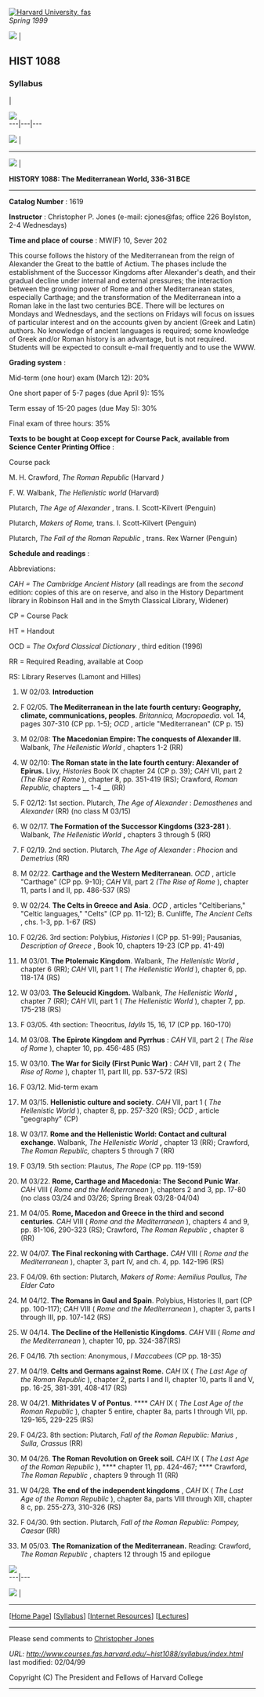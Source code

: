 [![Harvard University,
fas](/~hist1088/images/harvard_shield_72.gif)](http://www.fas.harvard.edu)  
_Spring 1999_  

![](/~hist1088/images/dot.gif) |

## HIST 1088

### Syllabus

|

![](/~hist1088/images/syllabus.gif)  
---|---|---  
  
![](/~hist1088/images/dot.gif) |

* * *  
  
![](/~hist1088/images/dot.gif) |

**HISTORY 1088: The Mediterranean World, 336-31 BCE**

** **

**Catalog Number** : 1619

**Instructor** : Christopher P. Jones (e-mail: cjones@fas; office 226
Boylston, 2-4 Wednesdays)

**Time and place of course** : MW(F) 10, Sever 202

This course follows the history of the Mediterranean from the reign of
Alexander the Great to the battle of Actium. The phases include the
establishment of the Successor Kingdoms after Alexander's death, and their
gradual decline under internal and external pressures; the interaction between
the growing power of Rome and other Mediterranean states, especially Carthage;
and the transformation of the Mediterranean into a Roman lake in the last two
centuries BCE. There will be lectures on Mondays and Wednesdays, and the
sections on Fridays will focus on issues of particular interest and on the
accounts given by ancient (Greek and Latin) authors. No knowledge of ancient
languages is required; some knowledge of Greek and/or Roman history is an
advantage, but is not required. Students will be expected to consult e-mail
frequently and to use the WWW.

**Grading system** :

Mid-term (one hour) exam (March 12): 20%

One short paper of 5-7 pages (due April 9): 15%

Term essay of 15-20 pages (due May 5): 30%

Final exam of three hours: 35%

**Texts to be bought at Coop except for Course Pack, available from Science
Center Printing Office** :

Course pack

M. H. Crawford, _The Roman Republic_ (Harvard _)_

F. W. Walbank, _The Hellenistic world_ (Harvard)

Plutarch, _The Age of Alexander_ , trans. I. Scott-Kilvert (Penguin)

Plutarch, _Makers of Rome,_ trans. I. Scott-Kilvert (Penguin)

Plutarch, _The Fall of the Roman Republic_ , trans. Rex Warner (Penguin)

**Schedule and readings** :

Abbreviations:

_CAH = The Cambridge Ancient History_ (all readings are from the _second_
edition: copies of this are on reserve, and also in the History Department
library in Robinson Hall and in the Smyth Classical Library, Widener)

CP = Course Pack

HT = Handout

OCD = _The Oxford Classical Dictionary_ , third edition (1996)

RR = Required Reading, available at Coop

RS: Library Reserves (Lamont and Hilles)

  1. W 02/03. **Introduction**
  2. F 02/05. **The Mediterranean in the late fourth century: Geography, climate, communications, peoples**. _Britannica, Macropaedia_. vol. 14, pages 307-310 (CP pp. 1-5); _OCD_ , article "Mediterranean" (CP p. 15)
  3. M 02/08: **The Macedonian Empire: The conquests of Alexander III.** Walbank, _The Hellenistic World_ , chapters 1-2 (RR)
  4. W 02/10: **The Roman state in the late fourth century: Alexander of Epirus.** Livy, _Histories_ Book IX chapter 24 (CP p. 39); _CAH_ VII, part 2 _(The Rise of Rome_ ), chapter 8, pp. 351-419 (RS); Crawford, _Roman Republic,_ chapters __ 1-4 __ (RR)
  5. F 02/12: 1st section. Plutarch, _The Age of Alexander_ : _Demosthenes_ and _Alexander_ (RR) (no class M 03/15)
  6. W 02/17. **The Formation of the Successor Kingdoms (323-281** ). Walbank, _The Hellenistic World_ **,** chapters 3 through 5 (RR)
  7. F 02/19. 2nd section. Plutarch, _The Age of Alexander_ : _Phocion_ and _Demetrius_ (RR)
  8. M 02/22. **Carthage and the Western Mediterranean**. _OCD_ , article "Carthage" (CP pp. 9-10); _CAH_ VII, part 2 _(The Rise of Rome_ ), chapter 11, parts I and II, pp. 486-537 (RS)
  9. W 02/24. **The Celts in Greece and Asia**. _OCD_ , articles "Celtiberians," "Celtic languages," "Celts" (CP pp. 11-12); B. Cunliffe, _The Ancient Celts_ , chs. 1-3, pp. 1-67 (RS)
  10. F 02/26. 3rd section: Polybius, _Histories_ I (CP pp. 51-99); Pausanias, _Description of Greece_ , Book 10, chapters 19-23 (CP pp. 41-49)
  11. M 03/01. **The Ptolemaic Kingdom**. Walbank, _The Hellenistic World_ **,** chapter 6 (RR); _CAH_ VII, part 1 ( _The Hellenistic World_ ), chapter 6, pp. 118-174 (RS)
  12. W 03/03. **The Seleucid Kingdom.** Walbank, _The Hellenistic World_ **,** chapter 7 (RR); _CAH_ VII, part 1 ( _The Hellenistic World_ ), chapter 7, pp. 175-218 (RS)
  13. F 03/05. 4th section: Theocritus, _Idylls_ 15, 16, 17 (CP pp. 160-170)
  14. M 03/08. **The Epirote Kingdom** **and Pyrrhus** : _CAH_ VII, part 2 ( _The Rise of Rome_ ), chapter 10, pp. 456-485 (RS)
  15. W 03/10. **The War for Sicily (First Punic War)** : _CAH_ VII, part 2 ( _The Rise of Rome_ ), chapter 11, part III, pp. 537-572 (RS)
  16. F 03/12. Mid-term exam
  17. M 03/15. **Hellenistic culture and society**. _CAH_ VII, part 1 ( _The Hellenistic World_ ), chapter 8, pp. 257-320 (RS); _OCD_ , article "geography" (CP)
  18. W 03/17. **Rome and the Hellenistic World: Contact and cultural exchange**. Walbank, _The Hellenistic World_ **,** chapter 13 (RR); Crawford, _The Roman Republic,_ chapters 5 through 7 (RR)
  19. F 03/19. 5th section: Plautus, _The Rope_ (CP pp. 119-159)
  20. M 03/22. **Rome, Carthage and Macedonia: The Second Punic War**. _CAH_ VIII ( _Rome and the Mediterranean_ ), chapters 2 and 3, pp. 17-80 (no class 03/24 and 03/26; Spring Break 03/28-04/04)
  21. M 04/05. **Rome, Macedon and Greece in the third and second centuries**. _CAH_ VIII ( _Rome and the Mediterranean_ ), chapters 4 and 9, pp. 81-106, 290-323 (RS); Crawford, _The Roman Republic_ , chapter 8 (RR)
  22. W 04/07. **The Final reckoning with Carthage.** _CAH_ VIII ( _Rome and the Mediterranean_ ), chapter 3, part IV, and ch. 4, pp. 142-196 (RS)
  23. F 04/09. 6th section: Plutarch, _Makers of Rome: Aemilius Paullus, The Elder Cato_
  24. M 04/12. **The Romans in Gaul and Spain**. Polybius, Histories II, part (CP pp. 100-117); _CAH_ VIII ( _Rome and the Mediterranean_ ), chapter 3, parts I through III, pp. 107-142 (RS)
  25. W 04/14. **The Decline of the Hellenistic Kingdoms**. _CAH_ VIII ( _Rome and the Mediterranean_ ), chapter 10, pp. 324-387(RS)



  26. F 04/16. 7th section: Anonymous, _I Maccabees_ (CP pp. 18-35)



  27. M 04/19. **Celts and Germans against Rome.** _CAH_ IX ( _The Last Age of the Roman Republic_ ), chapter 2, parts I and II, chapter 10, parts II and V, pp. 16-25, 381-391, 408-417 (RS)
  28. W 04/21. **Mithridates V of Pontus**. **** _CAH_ IX ( _The Last Age of the Roman Republic_ ), chapter 5 entire, chapter 8a, parts I through VII, pp. 129-165, 229-225 (RS)
  29. F 04/23. 8th section: Plutarch, _Fall of the Roman Republic:_ _Marius_ , _Sulla, Crassus_ (RR)
  30. M 04/26. **The Roman Revolution on Greek soil.** _CAH_ IX ( _The Last Age of the Roman Republic_ ), **** chapter 11, pp. 424-467; **** Crawford, _The Roman Republic_ , chapters 9 through 11 (RR)



  31. W 04/28. **The end of the independent kingdoms** , _CAH_ IX ( _The Last Age of the Roman Republic_ ), chapter 8a, parts VIII through XIII, chapter 8 c, pp. 255-273, 310-326 (RS)
  32. F 04/30. 9th section. Plutarch, _Fall of the Roman Republic:_ _Pompey, Caesar_ (RR)
  33. M 05/03. **The Romanization of the Mediterranean.** Reading: Crawford, _The Roman Republic_ , chapters 12 through 15 and epilogue



![](/~hist1088/images/dot.gif)  
---|---  
  
![](/~hist1088/images/dot.gif) |

* * *

[[Home Page](/~hist1088)] [[Syllabus](/~hist1088/syllabus)] [[Internet
Resources](/~hist1088/links)] [[Lectures](/~hist1088/lecture)]

* * *

Please send comments to [Christopher Jones](mailto:cjones@fas.harvard.edu)  
  
_URL:   http://www.courses.fas.harvard.edu/~hist1088/syllabus/index.html_  
last modified:  02/04/99

Copyright (C) The President and Fellows of Harvard College

* * *

